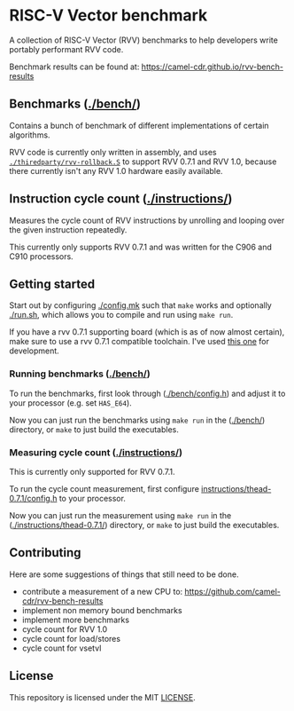 # RISC-V Vector benchmark

A collection of RISC-V Vector (RVV) benchmarks to help developers write portably performant RVV code.

Benchmark results can be found at: https://camel-cdr.github.io/rvv-bench-results

## Benchmarks ([./bench/](./bench/))

Contains a bunch of benchmark of different implementations of certain algorithms.

RVV code is currently only written in assembly, and uses [`./thiredparty/rvv-rollback.S`](./thiredparty/rvv-rollback.S) to support RVV 0.7.1 and RVV 1.0, because there currently isn't any RVV 1.0 hardware easily available.

## Instruction cycle count ([./instructions/](./instructions/))

Measures the cycle count of RVV instructions by unrolling and looping over the given instruction repeatedly.

This currently only supports RVV 0.7.1 and was written for the C906 and C910 processors.

## Getting started

Start out by configuring [./config.mk](./config.mk) such that `make` works and optionally [./run.sh](./run.sh), which allows you to compile and run using `make run`.

If you have a rvv 0.7.1 supporting board (which is as of now almost certain), make sure to use a rvv 0.7.1 compatible toolchain. I've used [this one](https://github.com/brucehoult/riscv-gnu-toolchain) for development.

### Running benchmarks ([./bench/](./bench/))

To run the benchmarks, first look through ([./bench/config.h](./bench/config.h)) and adjust it to your processor (e.g. set `HAS_E64`).

Now you can just run the benchmarks using `make run` in the ([./bench/](./bench/)) directory, or `make` to just build the executables.

### Measuring cycle count ([./instructions/](./instructions/))

This is currently only supported for RVV 0.7.1.

To run the cycle count measurement, first configure [instructions/thead-0.7.1/config.h](instructions/thead-0.7.1/config.h) to your processor.

Now you can just run the measurement using `make run` in the ([./instructions/thead-0.7.1/](./instructions/thead-0.7.1/)) directory, or `make` to just build the executables.

## Contributing

Here are some suggestions of things that still need to be done.

* contribute a measurement of a new CPU to: https://github.com/camel-cdr/rvv-bench-results
* implement non memory bound benchmarks
* implement more benchmarks
* cycle count for RVV 1.0
* cycle count for load/stores
* cycle count for vsetvl

## License

This repository is licensed under the MIT [LICENSE](LICENSE).

